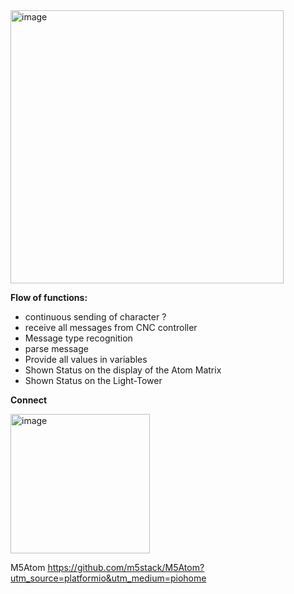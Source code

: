 <img width="437" alt="image" src="https://user-images.githubusercontent.com/39780457/220155241-595150ba-9d80-4bd1-98f7-f338743b8f95.png">

**Flow of functions:**
* continuous sending of character ?
* receive all messages from CNC controller
* Message type recognition
* parse message
* Provide all values in variables
* Shown Status on the display of the Atom Matrix
* Shown Status on the Light-Tower

**Connect**

<img width="223" alt="image" src="https://user-images.githubusercontent.com/39780457/220160670-0b9d1765-2e1e-4385-9f77-221070fcda38.png">


M5Atom https://github.com/m5stack/M5Atom?utm_source=platformio&utm_medium=piohome
